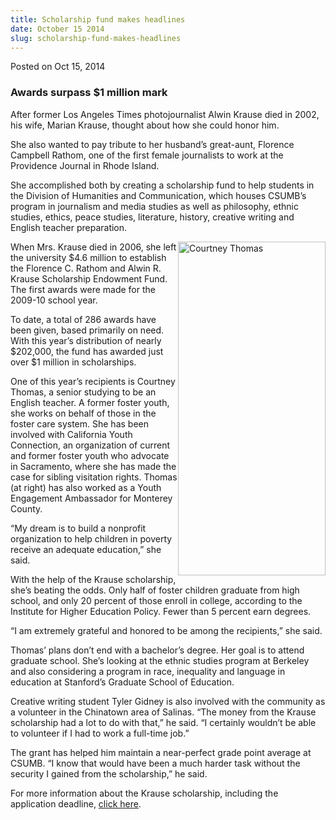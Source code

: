 ```yaml
---
title: Scholarship fund makes headlines
date: October 15 2014
slug: scholarship-fund-makes-headlines
---
```


 



<span class="date">Posted on Oct 15, 2014    </span>
<h3>Awards surpass $1 million mark</h3>
<p>After former Los Angeles Times photojournalist Alwin Krause died
in 2002, his wife, Marian Krause, thought about how she could honor
him.</p>
<p>She also wanted to pay tribute to her husband&#x2019;s great-aunt,
Florence Campbell Rathom, one of the first female journalists to
work at the Providence Journal in Rhode Island.</p>
<p>She accomplished both by creating a scholarship fund to help
students in the Division of Humanities and Communication, which
houses CSUMB&#x2019;s program in journalism and media studies as well as
philosophy, ethnic studies, ethics, peace studies, literature,
history, creative writing and English teacher preparation.</p>
<p><img alt="Courtney Thomas" src="https://news.csumb.edu/sites/default/files/65/attachments/news/images/courtney_thomas_for_web.jpg" style="float:right; width:236px; height:534px">When Mrs. Krause
died in 2006, she left the university $4.6 million to establish the
Florence C. Rathom and Alwin R. Krause Scholarship Endowment Fund.
The first awards were made for the 2009-10 school year.</img></p>
<p>To date, a total of 286 awards have been given, based primarily
on need. With this year&#x2019;s distribution of nearly $202,000, the fund
has awarded just over $1 million in scholarships.</p>
<p>One of this year&#x2019;s recipients is Courtney Thomas, a senior
studying to be an English teacher. A former foster youth, she works
on behalf of those in the foster care system. She has been involved
with California Youth Connection, an organization of current and
former foster youth who advocate in Sacramento, where she has made
the case for sibling visitation rights. Thomas (at right) has also
worked as a Youth Engagement Ambassador for Monterey County.</p>
<p>&#x201C;My dream is to build a nonprofit organization to help children
in poverty receive an adequate education,&#x201D; she said.</p>
<p>With the help of the Krause scholarship, she&#x2019;s beating the odds.
Only half of foster children graduate from high school, and only 20
percent of those enroll in college, according to the Institute for
Higher Education Policy. Fewer than 5 percent earn degrees.</p>
<p>&#x201C;I am extremely grateful and honored to be among the
recipients,&#x201D; she said.</p>
<p>Thomas&#x2019; plans don&#x2019;t end with a bachelor&#x2019;s degree. Her goal is to
attend graduate school. She&#x2019;s looking at the ethnic studies program
at Berkeley and also considering a program in race, inequality and
language in education at Stanford&#x2019;s Graduate School of
Education.</p>
<p>Creative writing student Tyler Gidney is also involved with the
community as a volunteer in the Chinatown area of Salinas. &#x201C;The
money from the Krause scholarship had a lot to do with that,&#x201D; he
said. &#x201C;I certainly wouldn&#x2019;t be able to volunteer if I had to work a
full-time job.&#x201D;</p>
<p>The grant has helped him maintain a near-perfect grade point
average at CSUMB. &#x201C;I know that would have been a much harder task
without the security I gained from the scholarship,&#x201D; he said.</p>
<p>For more information about the Krause scholarship, including the
application deadline, <a href="https://hcom.csumb.edu/students" rel="nofollow">click here</a>.<br>
&#xA0;</br></p>
<p><br>
&#xA0;</br></p>





```
